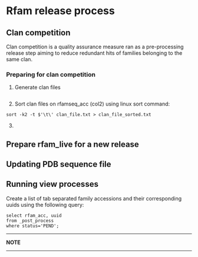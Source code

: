 # Rfam release process

## Clan competition

Clan competition is a quality assurance measure ran as a pre-processing release step aiming to reduce redundant hits of families belonging to the same clan. 

### Preparing for clan competition

1. Generate clan files
```

```
2. Sort clan files on rfamseq_acc (col2) using linux sort command:
```
sort -k2 -t $'\t\' clan_file.txt > clan_file_sorted.txt
```
3. 

## Prepare rfam_live for a new release
 

## Updating PDB sequence file

## Running view processes

Create a list of tab separated family accessions and their corresponding uuids using the following query:

```
select rfam_acc, uuid 
from _post_process 
where status='PEND';
```

---
**NOTE**

---


